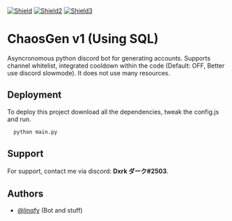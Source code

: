 [![Shield](https://img.shields.io/badge/Made%20with-love-red?style=for-the-badge&logo=Appwrite)](https://discord.gg/NBpRH5x2sx)
[![Shield2](https://img.shields.io/badge/Thanks-BlueWxll'%239376-9cf?style=for-the-badge&logo=Accenture)](https://opensource.org/licenses/)
[![Shield3](https://img.shields.io/badge/With-SQL-blue?style=for-the-badge&logo=Adminer)](lhttps://inktr.ee/linqfy)


# ChaosGen v1 (Using SQL)

Asyncronomous python discord bot for generating accounts. Supports channel whitelist, integrated cooldown within the code (Default: OFF,  Better use discord slowmode).
It does not use many resources.


## Deployment

To deploy this project download all the dependencies, tweak the config.js and run.

```bash
  python main.py
```


## Support

For support, contact me via discord: **Dxrk ダーク#2503**.

## Authors
- [@linqfy](https://www.github.com/linqfy) (Bot and stuff)

